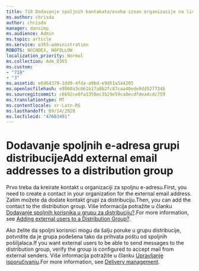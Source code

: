 ```yaml
---
title: 718 Dodavanje spoljnih kontakata/osoba izvan organizacije na listu distribucije
ms.author: chrisda
author: chrisda
manager: dansimp
ms.audience: Admin
ms.topic: article
ms.service: o365-administration
ROBOTS: NOINDEX, NOFOLLOW
localization_priority: Normal
ms.collection: Adm_O365
ms.custom:
- "718"
- "3"
ms.assetid: e6d64379-2dd9-4fda-a9bd-e9d61a5a4205
ms.openlocfilehash: e9860a3c061b17a8b2fc87caa40ede0dd5277346
ms.sourcegitcommit: c6692ce0fa1358ec3529e59ca0ecdfdea4cdc759
ms.translationtype: MT
ms.contentlocale: sr-Latn-RS
ms.lasthandoff: 09/14/2020
ms.locfileid: "47663491"
---
```

# <a name="add-external-email-addresses-to-a-distribution-group"></a><span data-ttu-id="db117-102">Dodavanje spoljnih e-adresa grupi distribucije</span><span class="sxs-lookup"><span data-stu-id="db117-102">Add external email addresses to a distribution group</span></span>

<span data-ttu-id="db117-103">Prvo treba da kreirate kontakt u organizaciji za spoljnu e-adresu.</span><span class="sxs-lookup"><span data-stu-id="db117-103">First, you need to create a contact in your organization for the external email address.</span></span> <span data-ttu-id="db117-104">Zatim možete da dodate kontakt grupi za distribuciju.</span><span class="sxs-lookup"><span data-stu-id="db117-104">Then, you can add the contact to the distribution group.</span></span> <span data-ttu-id="db117-105">Više informacija potražite u članku [Dodavanje spoljnih korisnika u grupu za distribuciju?](https://support.office.com/client/caa0f310-0bb7-48e3-8ad2-cb358b53bbba).</span><span class="sxs-lookup"><span data-stu-id="db117-105">For more information, see [Adding external users to a Distribution Group?](https://support.office.com/client/caa0f310-0bb7-48e3-8ad2-cb358b53bbba).</span></span>

<span data-ttu-id="db117-106">Ako želite da spoljni korisnici mogu da šalju poruke u grupu distribucije, potvrdite da je grupa podešena tako da prihvata poštu od spoljnih pošiljalaca.</span><span class="sxs-lookup"><span data-stu-id="db117-106">If you want external users to be able to send messages to the distribution group, verify the group is configured to accept mail from external senders.</span></span> <span data-ttu-id="db117-107">Više informacija potražite u članku [Upravljanje isporučivanju](https://technet.microsoft.com/library/bb124513.aspx#deliverymanagement).</span><span class="sxs-lookup"><span data-stu-id="db117-107">For more information, see [Delivery management](https://technet.microsoft.com/library/bb124513.aspx#deliverymanagement).</span></span>
